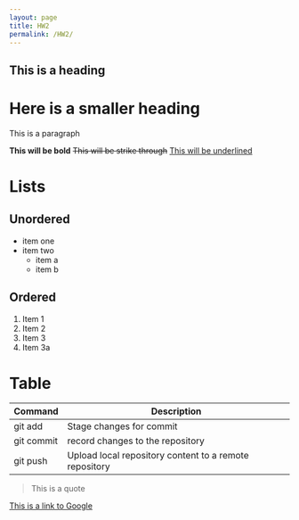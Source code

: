 ```yaml
---
layout: page
title: HW2
permalink: /HW2/
---
```

## This is a heading

# Here is a smaller heading

This is a paragraph

**This will be bold** ~~This will be strike through~~ <u>This will be underlined</u>

# Lists

## Unordered

- item one
- item two
    - item a
    - item b

## Ordered

1. Item 1
2. Item 2
3. Item 3
4. Item 3a

# Table

| Command | Description |
|---------|------------- |
| git add | Stage changes for commit |
| git commit | record changes to the repository |
| git push | Upload local repository content to a remote repository |

> This is a quote

[This is a link to Google](https://www.google.com/)
